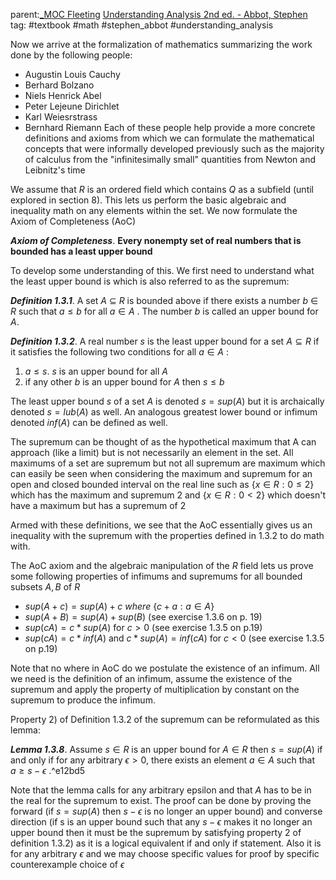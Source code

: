 parent:[_MOC Fleeting](_MOC%20Fleeting.md)  [Understanding Analysis 2nd ed. - Abbot, Stephen](Understanding%20Analysis%202nd%20ed.%20-%20Abbot,%20Stephen.md) 
tag: #textbook #math #stephen_abbot #understanding_analysis

Now we arrive at the formalization of mathematics summarizing the work done by the following people:
- Augustin Louis Cauchy
- Berhard Bolzano
- Niels Henrick Abel
- Peter Lejeune Dirichlet
- Karl Weiesrstrass
- Bernhard Riemann
Each of these people help provide a more concrete definitions and axioms from which we can formulate the mathematical concepts that were informally developed previously such as the majority of calculus from the "infinitesimally small" quantities from Newton and Leibnitz's time

We assume that $R$ is an ordered field which contains $Q$ as a subfield (until explored in section 8). This lets us perform the basic algebraic and inequality math on any elements within the set. We now formulate the Axiom of Completeness (AoC)

***Axiom of Completeness***. **Every nonempty set of real numbers that is bounded has a least upper bound**

To develop some understanding of this. We first need to understand what the least upper bound is which is also referred to as the supremum:

***Definition 1.3.1***. A set $A$ $\subseteq$ $R$ is bounded above if there exists a number $b$ $\in$ $R$ such that $a\le b$ for all $a \in A$ . The number $b$ is called an upper bound for $A$. 

***Definition 1.3.2***. A real number $s$ is the least upper bound for a set $A \subseteq R$ if it satisfies the following two conditions for all $a \in A$ :
1) $a \le s$. $s$ is an upper bound for all $A$ 
2) if any other $b$ is an upper bound for $A$ then $s \le b$ 

The least upper bound $s$ of a set $A$ is denoted $s = sup(A)$ but it is archaically denoted $s=lub(A)$ as well. An analogous greatest lower bound or infimum denoted $inf(A)$ can be defined as well. 

The supremum can be thought of as the hypothetical maximum that A can approach (like a limit) but is not necessarily an element in the set. All maximums of a set are supremum but not all supremum are maximum which can easily be seen when considering the maximum and supremum for an open and closed bounded interval on the real line such as $\{x\in R: 0\le2\}$  which has the maximum  and supremum 2 and $\{x\in R: 0\lt 2\}$  which doesn't have a maximum but has a supremum of 2

Armed with these definitions, we see that the AoC essentially gives us an inequality with the supremum with the properties defined in 1.3.2 to do math with.

The AoC axiom and the algebraic manipulation of the $R$ field lets us prove some following properties of infimums and supremums for all bounded subsets $A, B$ of $R$  
- $sup(A+c) = sup(A) +c$  $where$  $\{c+a:a\in A\}$
- $sup(A+B)=sup(A)+sup(B)$ (see exercise 1.3.6 on p. 19)
- $sup(cA)=c*sup(A)$ for $c \gt 0$ (see exercise 1.3.5 on p.19)
- $sup(cA)=c*inf(A)$ and $c*sup(A)=inf(cA)$ for $c \lt 0$ (see exercise 1.3.5 on p.19)

Note that no where in AoC do we postulate the existence of an infimum. All we need is the definition of an infimum, assume the existence of the supremum and apply the property of multiplication by constant on the supremum to produce the infimum.

Property 2) of Definition 1.3.2 of the supremum can be reformulated as this lemma:

***Lemma 1.3.8***. Assume $s\in R$ is an upper bound for $A\in R$ then $s=sup(A)$ if and only if for any arbitrary $\epsilon \gt0$, there exists an element $a\in A$ such that $a \ge s-\epsilon$ .^e12bd5

Note that the lemma calls for any arbitrary epsilon and that $A$ has to be in the real for the supremum to exist. The proof can be done by proving the forward (if $s=sup(A)$ then $s-\epsilon$  is no longer an upper bound) and converse direction (if s is an upper bound such that any $s-\epsilon$ makes it no longer an upper bound then it must be the supremum by satisfying property 2 of definition 1.3.2) as it is a logical equivalent if and only if statement. Also it is for any arbitrary $\epsilon$ and we may choose specific values for proof by specific counterexample choice of $\epsilon$ 